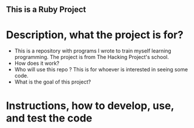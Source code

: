 ## This is a Ruby Project

# Description, what the project is for?
  - This is a repository with programs I wrote to train myself learning programming.
    The project is from The Hacking Project's school.
  - How does it work?
  - Who will use this repo ?
    This is for whoever is interested in seeing some code.
  - What is the goal of this project?
# Instructions, how to develop, use, and test the code